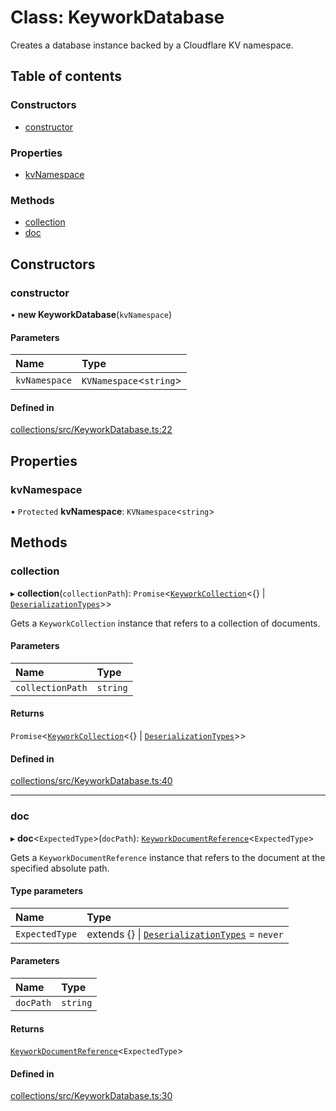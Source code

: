# Class: KeyworkDatabase

Creates a database instance backed by a Cloudflare KV namespace.

## Table of contents

### Constructors

- [constructor](KeyworkDatabase.md#constructor)

### Properties

- [kvNamespace](KeyworkDatabase.md#kvnamespace)

### Methods

- [collection](KeyworkDatabase.md#collection)
- [doc](KeyworkDatabase.md#doc)

## Constructors

### constructor

• **new KeyworkDatabase**(`kvNamespace`)

#### Parameters

| Name | Type |
| :------ | :------ |
| `kvNamespace` | `KVNamespace`<`string`\> |

#### Defined in

[collections/src/KeyworkDatabase.ts:22](https://github.com/nirrius/keywork/blob/3dc0058/packages/collections/src/KeyworkDatabase.ts#L22)

## Properties

### kvNamespace

• `Protected` **kvNamespace**: `KVNamespace`<`string`\>

## Methods

### collection

▸ **collection**(`collectionPath`): `Promise`<[`KeyworkCollection`](KeyworkCollection.md)<{} \| [`DeserializationTypes`](../modules.md#deserializationtypes)\>\>

Gets a `KeyworkCollection` instance that refers to a collection of documents.

#### Parameters

| Name | Type |
| :------ | :------ |
| `collectionPath` | `string` |

#### Returns

`Promise`<[`KeyworkCollection`](KeyworkCollection.md)<{} \| [`DeserializationTypes`](../modules.md#deserializationtypes)\>\>

#### Defined in

[collections/src/KeyworkDatabase.ts:40](https://github.com/nirrius/keywork/blob/3dc0058/packages/collections/src/KeyworkDatabase.ts#L40)

___

### doc

▸ **doc**<`ExpectedType`\>(`docPath`): [`KeyworkDocumentReference`](KeyworkDocumentReference.md)<`ExpectedType`\>

Gets a `KeyworkDocumentReference` instance that refers to the document at the specified absolute path.

#### Type parameters

| Name | Type |
| :------ | :------ |
| `ExpectedType` | extends {} \| [`DeserializationTypes`](../modules.md#deserializationtypes) = `never` |

#### Parameters

| Name | Type |
| :------ | :------ |
| `docPath` | `string` |

#### Returns

[`KeyworkDocumentReference`](KeyworkDocumentReference.md)<`ExpectedType`\>

#### Defined in

[collections/src/KeyworkDatabase.ts:30](https://github.com/nirrius/keywork/blob/3dc0058/packages/collections/src/KeyworkDatabase.ts#L30)
